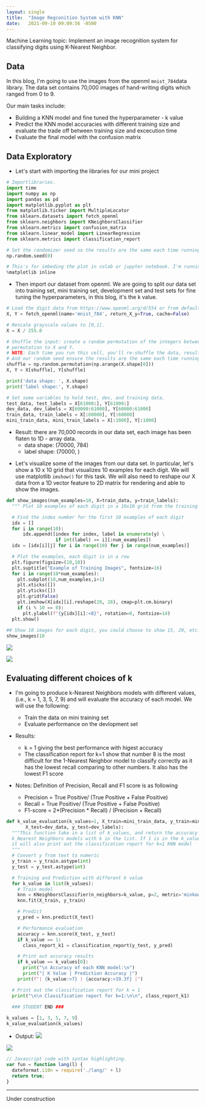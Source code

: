 ```yaml
---
layout: single
title:  "Image Regconition System with KNN"
date:   2021-09-10 09:09:56 -0500
---
```

Machine Learning topic: Implement an image recognition system for classifying digits using K-Nearest Neighbor.

## Data

In this blog, I'm going to use the images from the openml `mnist_784`data library. The data set contains 70,000 images of hand-writing digits which ranged from 0 to 9. 

Our main tasks include:
* Building a KNN model and fine tuned the hyperparameter - k value
* Predict the KNN model accuracies with different training size and evaluate the trade off between training size and excecution time
* Evaluate the final model with the confusion matrix

## Data Exploratory

* Let's start with importing the libraries for our mini project

```Python
# Importlibraries.
import time
import numpy as np
import pandas as pd
import matplotlib.pyplot as plt
from matplotlib.ticker import MultipleLocator
from sklearn.datasets import fetch_openml
from sklearn.neighbors import KNeighborsClassifier
from sklearn.metrics import confusion_matrix
from sklearn.linear_model import LinearRegression
from sklearn.metrics import classification_report

# Set the randomizer seed so the results are the same each time running
np.random.seed(0)

# This's for imbeding the plot in colab or jupyter notebook. I'm running on colab for this mini project.
%matplotlib inline
```

* Then import our dataset from openml. We are going to split our data set into training set, mini training set, development set and test sets for fine tuning the hyperparameters, in this blog, it's the k value.

```py
# Load the digit data from https://www.openml.org/d/554 or from default local location '~/scikit_learn_data/...'
X, Y = fetch_openml(name='mnist_784', return_X_y=True, cache=False)

# Rescale grayscale values to [0,1].
X = X / 255.0

# Shuffle the input: create a random permutation of the integers between 0 and the number of data points and apply this
# permutation to X and Y.
# NOTE: Each time you run this cell, you'll re-shuffle the data, resulting in a different ordering. 
# And our random seed ensure the results are the same each time running
shuffle = np.random.permutation(np.arange(X.shape[0]))
X, Y = X[shuffle], Y[shuffle]

print('data shape: ', X.shape)
print('label shape:', Y.shape)

# Set some variables to hold test, dev, and training data.
test_data, test_labels = X[61000:], Y[61000:]
dev_data, dev_labels = X[60000:61000], Y[60000:61000]
train_data, train_labels = X[:60000], Y[:60000]
mini_train_data, mini_train_labels = X[:1000], Y[:1000]
```
  - Result: there are 70,000 records in our data set, each image has been flaten to 1D - array data. 
    * data shape: (70000, 784)
    * label shape: (70000, )

* Let's visualize some of the images from our data set. In particular, let's show a 10 x 10 grid that visualizes 10 examples for each digit. We will use matplotlib `imshow()` for this task. We will also need to reshape our X data from a 1D vector feature to 2D matrix for rendering and able to show the images.

```python
def show_images(num_examples=10, X=train_data, y=train_labels):
  """ Plot 10 examples of each digit in a 10x10 grid from the training set"""

  # Find the index number for the first 10 examples of each digit
  idx = []
  for i in range(10):
      idx.append([index for index, label in enumerate(y) \
                  if int(label) == i][:num_examples])
  idx = [idx[i][j] for i in range(10) for j in range(num_examples)]

  # Plot the examples, each digit is in a row
  plt.figure(figsize=(10,10))
  plt.suptitle("Example of Training Images", fontsize=16)
  for i in range(10*num_examples):
    plt.subplot(10,num_examples,i+1)
    plt.xticks([])
    plt.yticks([])
    plt.grid(False)
    plt.imshow(X[idx][i].reshape(28, 28), cmap=plt.cm.binary)
    if (i % 10 == 0):
      plt.ylabel(f"{y[idx][i]:<8}", rotation=0, fontsize=14)
  plt.show()
  
## Show 10 images for each digit, you could choose to show 15, 20, etc.
show_images(10
```
![](./img/knn_01_images.png)

<img src="{{ site.baseurl }}/others/knn_01_images.png">

## Evaluating different choices of k

* I'm going to produce k-Nearest Neighbors models with different values, (i.e., k = 1, 3, 5, 7, 9) and will evaluate the accuracy of each model. We will use the following:
  - Train the data on mini training set
  - Evaluate performance on the devlopment set
 
* Results:
  - k = 1 giving the best performance with higest accuracy
  - The classification report for k=1 show that number 8 is the most difficult for the 1-Nearest Neighbor model to classify correctly as it has the lowest recall comparing to other numbers. It also has the lowest F1 score
 
* Notes: Definition of Precision, Recall and F1 score is as following
  - Precision = True Positive/ (True Positive + False Positive)
  - Recall = True Positive/ (True Positive + False Positive)
  - F1-score = 2*(Precision * Recall) / (Precision + Recall)

```python
def k_value_evaluation(k_values=1, X_train=mini_train_data, y_train=mini_train_labels,
       X_test=dev_data, y_test=dev_labels):
  """This function take in a list of k_values, and return the accuracy of each
  k_Nearest Neighbors models with k in the list. If 1 is in the k_values list, 
  it will also print out the classification report for k=1 KNN model 
  """
  # Convert y from text to numeric
  y_train = y_train.astype(int)
  y_test = y_test.astype(int)

  # Training and Prediction with different k value
  for k_value in list(k_values):
    # Train model
    knn = KNeighborsClassifier(n_neighbors=k_value, p=2, metric='minkowski')
    knn.fit(X_train, y_train)

    # Predict
    y_pred = knn.predict(X_test)

    # Performance evaluation
    accuracy = knn.score(X_test, y_test)
    if k_value == 1:
      class_report_k1 = classification_report(y_test, y_pred)

    # Print out accuracy results  
    if k_value == k_values[0]:
      print("\n Accuracy of each KNN model:\n")
      print("| K Value | Prediction Accuracy |")
    print(f"| {k_value:>7} | {accuracy:>19.3f} |")

  # Print out the classification report for k = 1
  print("\n\n Classification report for k=1:\n\n", class_report_k1)
    
  ### STUDENT END ###

k_values = [1, 3, 5, 7, 9]
k_value_evaluation(k_values)
```

* Output:
![](https://github.com/latuyetmai/portfolio/blob/master/others/knn_02_k-values.png)
<img src="{{ site.baseurl }}/others/knn_02_k-values.png">
  
```js
// Javascript code with syntax highlighting.
var fun = function lang(l) {
  dateformat.i18n = require('./lang/' + l)
  return true;
}
``` 
  
---
Under construction
